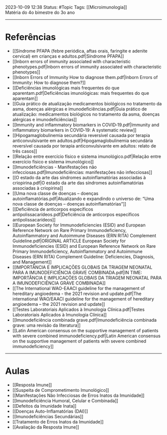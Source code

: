 2023-10-09 12:38
Status: #Topic
Tags: [[Microimunologia]]
<br/>
Matéria do 4o bimestre do 3o ano
____
# Referências
- [[Síndrome PFAPA (febre periódica, aftas orais, faringite e adenite cervical) em crianças e adultos.pdf|Síndrome PFAPA]]
- [[Inborn errors of immunity associated with characteristic phenotypes.pdf|Inborn errors of immunity associated with characteristic phenotypes]]
- [[Inborn Errors of Immunity How to diagnose them.pdf|Inborn Errors of Immunity: How to diagnose them?]]
- [[Deficiências imunológicas mais frequentes do que aparentam.pdf|Deficiências imunológicas: mais frequentes do que aparentam]]
- [[Guia prático de atualização medicamentos biológicos no tratamento da asma, doenças alérgicas e imunodeficiências.pdf|Guia prático de atualização: medicamentos biológicos no tratamento da asma, doenças alérgicas e imunodeficiências]]
- [[Immunity and inflammatory biomarkers in COVID‐19.pdf|Immunity and inflammatory biomarkers in COVID‐19: A systematic review]]
- [[Hipogamaglobulinemia secundária reversível causada por terapia anticonvulsivante em adultos.pdf|Hipogamaglobulinemia secundária reversível causada por terapia anticonvulsivante em adultos: relato de três casos]]
- [[Relação entre exercício físico e sistema imunológico.pdf|Relação entre exercício físico e sistema imunológico]]
- [[Imunodeficiências - Manifestações não infecciosas.pdf|Imunodeficiências: manifestações não infecciosas]]
- [[O estado da arte das síndromes autoinflamatórias associadas à criopirina.pdf|O estado da arte das síndromes autoinflamatórias associadas à criopirina]]
- [[Uma nova classe de doenças – doenças autoinflamatórias.pdf|Atualizando e expandindo o universo de: “Uma nova classe de doenças – doenças autoinflamatórias”]]
- [[Deficiência de anticorpos específicos antipolissacarídeos.pdf|Deficiência de anticorpos específicos antipolissacarídeos]]
- [[European Society for Immunodeficiencies (ESID) and European Reference Network on Rare Primary Immunodeficiency, Autoinflammatory and Autoimmune Diseases (ERN RITA) Complement Guideline.pdf|ORIGINAL ARTICLE European Society for Immunodeficiencies (ESID) and European Reference Network on Rare Primary Immunodeficiency, Autoinflammatory and Autoimmune Diseases (ERN RITA) Complement Guideline: Deficiencies, Diagnosis, and Management]]
- [[IMPORTÂNCIA E IMPLICAÇÕES GLOBAIS DA TRIAGEM NEONATAL PARA A IMUNODEFICIÊNCIA GRAVE COMBINADA.pdf|IN TIME: IMPORTÂNCIA E IMPLICAÇÕES GLOBAIS DA TRIAGEM NEONATAL PARA A IMUNODEFICIÊNCIA GRAVE COMBINADA]]
- [[The International WAO-EAACI guideline for the management of hereditary angioedema - the 2021 revision and update.pdf|The international WAO/EAACI guideline for the management of hereditary angioedema – the 2021 revision and update]]
- [[Testes Laboratoriais Aplicados à Imunologia Clínica.pdf|Testes Laboratoriais Aplicados à Imunologia Clínica]]
- [[Imunodeficiência combinada grave.pdf|Imunodeficiência combinada grave: uma revisão da literatura]]
- [[Latin American consensus on the supportive management of patients with severe combined immunodeficiency.pdf|Latin American consensus on the supportive management of patients with severe combined immunodeficiency]]
---
# Aulas
- [[Resposta Imune]]
- [[Suspeita de Comprometimento Imunológico]]
- [[Manifestações Não Infecciosas de Erros Inatos da Imunidade]]
- [[Imunodeficiência Humoral, Celular e Combinada]]
- [[Defeitos da Imunidade Inata]]
- [[Doenças Auto-Inflamatórias (DAI)]]
- [[Imunodeficiências Secundárias]]
- [[Tratamento de Erros Inatos da Imunidade]]
- [[Avaliação da Resposta Imune]]